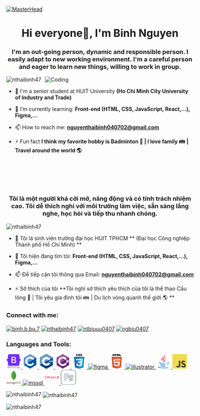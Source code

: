[![MasterHead](https://1.bp.blogspot.com/-7A4WynwLsMw/XbBpCXG8fHI/AAAAAAAAMt4/uOa1bpLskYgrwGbllhSu2SDj_Mig8SXJQCLcBGAsYHQ/s1600/2000_600px.gif)](https://rishavchanda.io)
<h1 align="center">Hi everyone👋, I'm Binh Nguyen</h1>
<h3 align="center">I'm an out-going person, dynamic and responsible person. I easily adapt to new working environment. I'm a careful person and eager to learn new things, willing to work in group.</h3>
<img align="right" alt="Coding" width="400" src="https://camo.githubusercontent.com/7de37139d0b4c1ce40865e799b446c0e963a3dd8fb68d239707237c40604fa3d/68747470733a2f2f63646e2e6472696262626c652e636f6d2f75736572732f3733303730332f73637265656e73686f74732f363538313234332f6176656e746f2e676966">

<p align="left"> <img src="https://komarev.com/ghpvc/?username=nthaibinh47&label=Profile%20views&color=0e75b6&style=flat" alt="nthaibinh47" /> </p>

- 🏫 I'm a senior student at HUIT University **(Ho Chi Minh City University of Industry and Trade)**

- 🌱 I’m currently learning: **Front-end (HTML, CSS, JavaScript, React,...), Figma,...**

- 📫 How to reach me: **nguyenthaibinh040702@gmail.com**

- ⚡ Fun fact **I think my favorite hobby is Badminton 🏸 | I love family 👪 | Travel around the world 🌎**

<br></br>
<br></br>
<h3 align="center">Tôi là một người khá cởi mở, năng động và có tính trách nhiệm cao. Tôi dễ thích nghi với môi trường làm việc, sẵn sàng lắng nghe, học hỏi và tiếp thu nhanh chóng.</h3>

<p align="left"> <img src="https://komarev.com/ghpvc/?username=nthaibinh47&label=Profile%20views&color=0e75b6&style=flat" alt="nthaibinh47" /> </p>

- 🏫 Tôi là sinh viên trường đại học HUIT TPHCM ** (Đại học Công nghiệp Thành phố Hồ Chí Minh) **

- 🌱 Tôi hiện đang tìm tòi: **Front-end (HTML, CSS, JavaScript, React,...), Figma,...**

- 📫 Để tiếp cận tôi thông qua Email: **nguyenthaibinh040702@gmail.com**

- ⚡ Sở thích của tôi **Tôi nghĩ sở thích yêu thích của tôi là thể thao Cầu lông 🏸 | Tôi yêu gia đình tôi 👪 | Du lịch vòng quanh thế giới 🌎 **

<h3 align="left">Connect with me:</h3>
<p align="left">
<a href="https://fb.com/binh.b.bu.7" target="blank"><img align="center" src="https://raw.githubusercontent.com/rahuldkjain/github-profile-readme-generator/master/src/images/icons/Social/facebook.svg" alt="binh.b.bu.7" height="30" width="40" /></a>
<a href="https://instagram.com/nthaibinh47" target="blank"><img align="center" src="https://raw.githubusercontent.com/rahuldkjain/github-profile-readme-generator/master/src/images/icons/Social/instagram.svg" alt="nthaibinh47" height="30" width="40" /></a>
<a href="https://www.youtube.com/c/ntbiuuu0407" target="blank"><img align="center" src="https://raw.githubusercontent.com/rahuldkjain/github-profile-readme-generator/master/src/images/icons/Social/youtube.svg" alt="ntbiuuu0407" height="30" width="40" /></a>
<a href="https://discord.gg/ngbiu0407" target="blank"><img align="center" src="https://raw.githubusercontent.com/rahuldkjain/github-profile-readme-generator/master/src/images/icons/Social/discord.svg" alt="ngbiu0407" height="30" width="40" /></a>
</p>

<h3 align="left">Languages and Tools:</h3>
<p align="left"> <a href="https://getbootstrap.com" target="_blank" rel="noreferrer"> <img src="https://raw.githubusercontent.com/devicons/devicon/master/icons/bootstrap/bootstrap-plain-wordmark.svg" alt="bootstrap" width="40" height="40"/> </a> <a href="https://www.cprogramming.com/" target="_blank" rel="noreferrer"> <img src="https://raw.githubusercontent.com/devicons/devicon/master/icons/c/c-original.svg" alt="c" width="40" height="40"/> </a> <a href="https://www.w3schools.com/cpp/" target="_blank" rel="noreferrer"> <img src="https://raw.githubusercontent.com/devicons/devicon/master/icons/cplusplus/cplusplus-original.svg" alt="cplusplus" width="40" height="40"/> </a> <a href="https://www.w3schools.com/cs/" target="_blank" rel="noreferrer"> <img src="https://raw.githubusercontent.com/devicons/devicon/master/icons/csharp/csharp-original.svg" alt="csharp" width="40" height="40"/> </a> <a href="https://www.w3schools.com/css/" target="_blank" rel="noreferrer"> <img src="https://raw.githubusercontent.com/devicons/devicon/master/icons/css3/css3-original-wordmark.svg" alt="css3" width="40" height="40"/> </a> <a href="https://www.figma.com/" target="_blank" rel="noreferrer"> <img src="https://www.vectorlogo.zone/logos/figma/figma-icon.svg" alt="figma" width="40" height="40"/> </a> <a href="https://www.w3.org/html/" target="_blank" rel="noreferrer"> <img src="https://raw.githubusercontent.com/devicons/devicon/master/icons/html5/html5-original-wordmark.svg" alt="html5" width="40" height="40"/> </a> <a href="https://www.adobe.com/in/products/illustrator.html" target="_blank" rel="noreferrer"> <img src="https://www.vectorlogo.zone/logos/adobe_illustrator/adobe_illustrator-icon.svg" alt="illustrator" width="40" height="40"/> </a> <a href="https://www.java.com" target="_blank" rel="noreferrer"> <img src="https://raw.githubusercontent.com/devicons/devicon/master/icons/java/java-original.svg" alt="java" width="40" height="40"/> </a> <a href="https://developer.mozilla.org/en-US/docs/Web/JavaScript" target="_blank" rel="noreferrer"> <img src="https://raw.githubusercontent.com/devicons/devicon/master/icons/javascript/javascript-original.svg" alt="javascript" width="40" height="40"/> </a> <a href="https://www.mongodb.com/" target="_blank" rel="noreferrer"> <img src="https://raw.githubusercontent.com/devicons/devicon/master/icons/mongodb/mongodb-original-wordmark.svg" alt="mongodb" width="40" height="40"/> </a> <a href="https://www.microsoft.com/en-us/sql-server" target="_blank" rel="noreferrer"> <img src="https://www.svgrepo.com/show/303229/microsoft-sql-server-logo.svg" alt="mssql" width="40" height="40"/> </a> <a href="https://www.oracle.com/" target="_blank" rel="noreferrer"> <img src="https://raw.githubusercontent.com/devicons/devicon/master/icons/oracle/oracle-original.svg" alt="oracle" width="40" height="40"/> </a> <a href="https://www.photoshop.com/en" target="_blank" rel="noreferrer"> <img src="https://raw.githubusercontent.com/devicons/devicon/master/icons/photoshop/photoshop-line.svg" alt="photoshop" width="40" height="40"/> </a> </p>

<p><img align="left" src="https://github-readme-stats.vercel.app/api/top-langs?username=nthaibinh47&show_icons=true&locale=en&layout=compact" alt="nthaibinh47" /></p>

<p>&nbsp;<img align="center" src="https://github-readme-stats.vercel.app/api?username=nthaibinh47&show_icons=true&locale=en" alt="nthaibinh47" /></p>

<p><img align="center" src="https://github-readme-streak-stats.herokuapp.com/?user=nthaibinh47&" alt="nthaibinh47" /></p>
